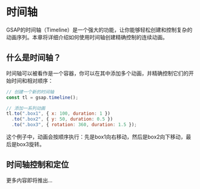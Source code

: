 # 时间轴

GSAP的时间轴（Timeline）是一个强大的功能，让你能够轻松创建和控制复杂的动画序列。本章将详细介绍如何使用时间轴创建精确控制的连续动画。

## 什么是时间轴？

时间轴可以被看作是一个容器，你可以在其中添加多个动画，并精确控制它们的开始时间和相对顺序：

```javascript
// 创建一个新的时间轴
const tl = gsap.timeline();

// 添加一系列动画
tl.to(".box1", { x: 100, duration: 1 })
  .to(".box2", { y: 50, duration: 0.5 })
  .to(".box3", { rotation: 360, duration: 1.5 });
```

这个例子中，动画会按顺序执行：先是box1向右移动，然后是box2向下移动，最后是box3旋转。

## 时间轴控制和定位

更多内容即将推出... 